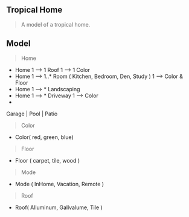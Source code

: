 Tropical Home
-------------
>A model of a tropical home.

Model
-----
>Home
* Home 1 --> 1 Roof 1 --> 1 Color
* Home 1 --> 1..* Room ( Kitchen, Bedroom, Den, Study ) 1 --> Color & Floor
* Home 1 --> * Landscaping
* Home 1 --> * Driveway 1 --> Color
* 


Garage | Pool | Patio

>Color
* Color( red, green, blue) 

>Floor
* Floor ( carpet, tile, wood )

>Mode
* Mode ( InHome, Vacation, Remote )

>Roof
* Roof( Alluminum, Gallvalume, Tile )